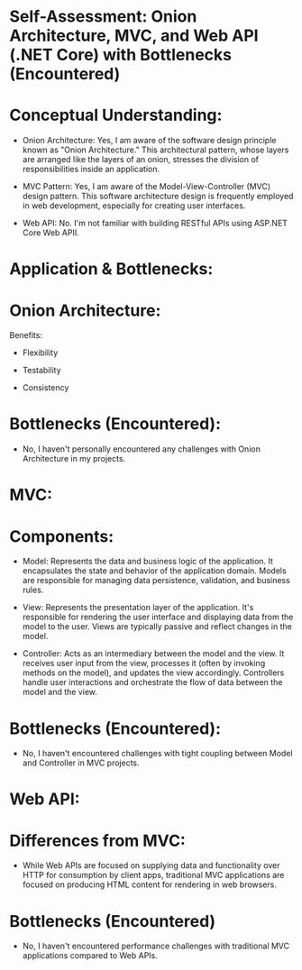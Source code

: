 # Self-Assessment: Onion Architecture, MVC, and Web API (.NET Core) with Bottlenecks (Encountered)


# Conceptual Understanding:
* Onion Architecture: Yes, I am aware of the software design principle known as "Onion Architecture." This architectural pattern, whose layers are arranged like the layers of an onion, stresses the division of responsibilities inside an application. 

* MVC Pattern: Yes, I am aware of the Model-View-Controller (MVC) design pattern. This software architecture design is frequently employed in web development, especially for creating user interfaces.

* Web API: No. I'm not familiar with building RESTful APIs using ASP.NET Core Web APII.

# Application & Bottlenecks:
# Onion Architecture:

Benefits:

* Flexibility

* Testability

* Consistency

# Bottlenecks (Encountered):

* No, I haven't personally encountered any challenges with Onion Architecture in my projects.

# MVC:

# Components:

* Model: Represents the data and business logic of the application. It encapsulates the state and behavior of the application domain. Models are responsible for managing data persistence, validation, and business rules.

* View: Represents the presentation layer of the application. It's responsible for rendering the user interface and displaying data from the model to the user. Views are typically passive and reflect changes in the model.

* Controller: Acts as an intermediary between the model and the view. It receives user input from the view, processes it (often by invoking methods on the model), and updates the view accordingly. Controllers handle user interactions and orchestrate the flow of data between the model and the view.

# Bottlenecks (Encountered):

* No, I haven't encountered challenges with tight coupling between Model and Controller in MVC projects.

# Web API:

# Differences from MVC:

* While Web APIs are focused on supplying data and functionality over HTTP for consumption by client apps, traditional MVC applications are focused on producing HTML content for rendering in web browsers.

# Bottlenecks (Encountered)
  
* No, I haven't encountered performance challenges with traditional MVC applications compared to Web APIs.



